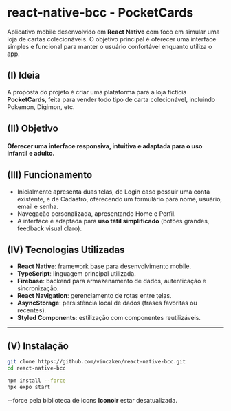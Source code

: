 # react-native-bcc - PocketCards

Aplicativo mobile desenvolvido em **React Native** com foco em simular uma loja de cartas colecionáveis. O objetivo principal é oferecer uma interface simples e funcional para manter o usuário confortável enquanto utiliza o app.


## (I) Ideia

A proposta do projeto é criar uma plataforma para a loja fictícia **PocketCards**, feita para vender todo tipo de carta colecionável, incluindo Pokemon, Digimon, etc.


## (II) Objetivo

#### Oferecer uma interface responsiva, intuitiva e adaptada para o uso infantil e adulto.

## (III) Funcionamento

- Inicialmente apresenta duas telas, de Login caso possuir uma conta existente, e de Cadastro, oferecendo um formulário para nome, usuário, email e senha.
- Navegação personalizada, apresentando Home e Perfil.
- A interface é adaptada para **uso tátil simplificado** (botões grandes, feedback visual claro).

## (IV) Tecnologias Utilizadas

- **React Native**: framework base para desenvolvimento mobile.
- **TypeScript**: linguagem principal utilizada.  
- **Firebase**: backend para armazenamento de dados, autenticação e sincronização.
- **React Navigation**: gerenciamento de rotas entre telas.
- **AsyncStorage**: persistência local de dados (frases favoritas ou recentes).
- **Styled Components**: estilização com componentes reutilizáveis.

---

## (V) Instalação

```bash
git clone https://github.com/vinczken/react-native-bcc.git
cd react-native-bcc
```


```bash
npm install --force
npx expo start
```
--force pela biblioteca de icons **Iconoir** estar desatualizada.

